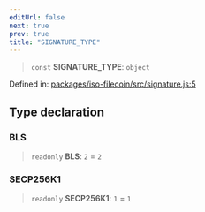 ```yaml
---
editUrl: false
next: true
prev: true
title: "SIGNATURE_TYPE"
---
```


> `const` **SIGNATURE\_TYPE**: `object`

Defined in: [packages/iso-filecoin/src/signature.js:5](https://github.com/hugomrdias/filecoin/blob/main/packages/iso-filecoin/src/signature.js#L5)

## Type declaration

### BLS

> `readonly` **BLS**: `2` = `2`

### SECP256K1

> `readonly` **SECP256K1**: `1` = `1`
